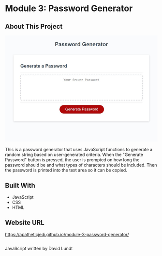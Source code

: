 # Module 3: Password Generator

## About This Project

![Password Generator Screen Shot](./assets/images/Screenshot%202022-07-31%20130730.jpg)

This is a password generator that uses JavaScript functions to generate a random string based on user-generated criteria. When the "Generate Password" button is pressed, the user is prompted on how long the password should be and what types of characters should be included. Then the password is printed into the text area so it can be copied.

## Built With

* JavaScript
* CSS
* HTML

## Website URL

https://apatheticjedi.github.io/module-3-password-generator/

##

JavaScript written by David Lundt
